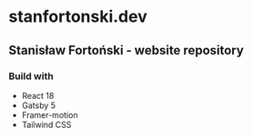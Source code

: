 # stanfortonski.dev

## Stanisław Fortoński - website repository

### Build with

-   React 18
-   Gatsby 5
-   Framer-motion
-   Tailwind CSS
